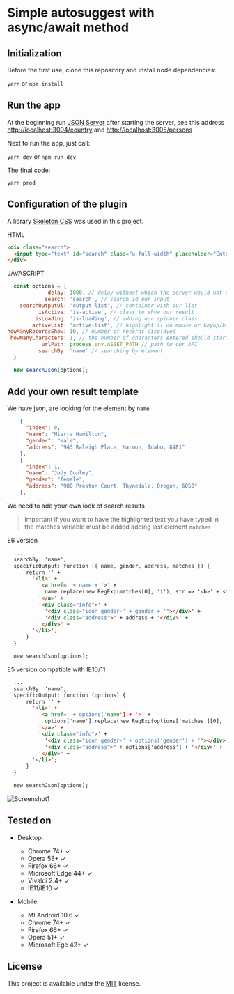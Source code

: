 # Simple autosuggest with async/await method

## Initialization
Before the first use, clone this repository and install node dependencies:

```yarn``` or ```npm install```

## Run the app
At the beginning run [JSON Server](http://jsonplaceholder.typicode.com/) after starting the server, see this address [http://localhost:3004/country](http://localhost:3004/country) and [http://localhost:3005/persons](http://localhost:3005/persons)

Next to run the app, just call:

```yarn dev``` or ```npm run dev```

The final code:

```yarn prod```

## Configuration of the plugin

A library [Skeleton CSS](https://github.com/dhg/Skeleton) was used in this project.

HTML
```html
<div class="search">
  <input type="text" id="search" class="u-full-width" placeholder="Enter country...">
</div>
```
JAVASCRIPT
```javascript
  const options = {
             delay: 1000, // delay without which the server would not survive ;)
            search: 'search', // search id our input    
    searchOutputUl: 'output-list', // container with our list   
          isActive: 'is-active', // class to show our result
         isLoading: 'is-loading', // adding our spinner class
        activeList: 'active-list', // highlight li on mouse or keyup/keydown
howManyRecordsShow: 10, // number of records displayed
 howManyCharacters: 1, // the number of characters entered should start searching
           urlPath: process.env.ASSET_PATH // path to our API
          searchBy: 'name' // searching by element
  }

  new searchJson(options);
```

## Add your own result template

We have json, are looking for the element by ```name```
```json
    {
      "index": 0,
      "name": "Mierra Hamilton",
      "gender": "male",
      "address": "943 Raleigh Place, Harmon, Idaho, 8481"
    },
    {
      "index": 1,
      "name": "Jody Conley",
      "gender": "female",
      "address": "980 Preston Court, Thynedale, Oregon, 6050"
    },
```

We need to add your own look of search results
> Important if you want to have the highlighted text you have typed in the matches variable must be added adding last element ```matches```

E6 version
```html
  ...
  searchBy: 'name',
  specificOutput: function ({ name, gender, address, matches }) {
      return '' +
        '<li>' +
          '<a href=' + name + '>' +
            name.replace(new RegExp(matches[0], 'i'), str => '<b>' + str + '</b>') +
          '</a>' +
          '<div class="info">' +
            '<div class="icon gender-' + gender + '"></div>' +
            '<div class="address">' + address + '</div>' +
          '</div>' +
        '</li>';
      }
  }

  new searchJson(options);
```

E5 version compatible with IE10/11
```html
  ...
  searchBy: 'name',
  specificOutput: function (options) {
      return '' +
        '<li>' +
          '<a href=' + options['name'] + '>' +
            options['name'].replace(new RegExp(options['matches'][0], 'i'), function (str) { return '<b>' + str + '</b>' }) +
          '</a>' +
          '<div class="info">' +
            '<div class="icon gender-' + options['gender'] + '"></div>' +
            '<div class="address">' + options['address'] + '</div>' +
          '</div>' +
        '</li>';
      }
  }

  new searchJson(options);
```

![Screenshot1](https://github.com/tomik23/autosuggest/blob/master/static/your-template.png)

## Tested on

* Desktop:
  * Chrome 74+ ✓
  * Opera 58+ ✓
  * Firefox 66+ ✓
  * Microsoft Edge 44+ ✓
  * Vivaldi 2.4+ ✓
  * IE11/IE10 ✓

* Mobile:
  + MI Android 10.6 ✓
  * Chrome 74+ ✓
  * Firefox 66+ ✓
  * Opera 51+ ✓
  * Microsoft Ege 42+ ✓

## License
This project is available under the [MIT](https://opensource.org/licenses/mit-license.php) license.  